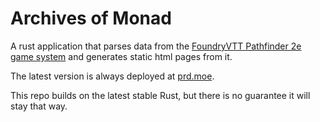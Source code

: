 # Archives of Monad
A rust application that parses data from the [FoundryVTT Pathfinder 2e game system](https://gitlab.com/hooking/foundry-vtt---pathfinder-2e/) and generates static html pages from it.

The latest version is always deployed at [prd.moe](https://prd.moe/).

This repo builds on the latest stable Rust, but there is no guarantee it will stay that way.
